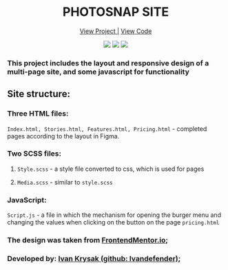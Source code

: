 <h1 align="center">PHOTOSNAP SITE</h1>

<div align="center">
 <a href="">View Project |</a>
 <a href="">View Code</a>
</div>

<p align="center">
<img src="https://img.shields.io/badge/HTML-orange?style=for-the-badge&logo=html&logoColor=orange">
<img src="https://img.shields.io/badge/css-blue?style=for-the-badge&logo=css&logoColor=blue">
<img src="https://img.shields.io/badge/JavaScript-yellow?style=for-the-badge&logo=JavaScript&logoColor=yellow&labelColor=black">
</p>

### **This project includes the layout and responsive design of a multi-page site, and some javascript for functionality**

## Site structure:

### Three HTML files:

`Index.html, Stories.html, Features.html, Pricing.html` - completed pages according to the layout in Figma.

### Two SCSS files:

1. `Style.scss` - a style file converted to css, which is used for pages

2. `Media.scss` - similar to `style.scss`

### JavaScript:

`Script.js` - a file in which the mechanism for opening the burger menu and changing the values ​​when clicking on the button on the page `pricing.html`

### The design was taken from [FrontendMentor.io](https://www.frontendmentor.io/challenges/photosnap-multipage-website-nMDSrNmNW);

### Developed by: [Ivan Krysak (github: Ivandefender)](https://github.com/Ivandefender);
